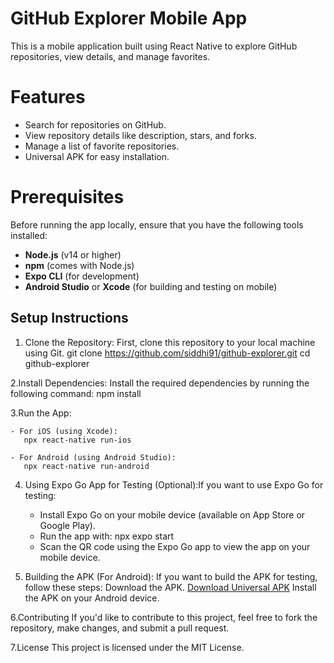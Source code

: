 # GitHub Explorer Mobile App

This is a mobile application built using React Native to explore GitHub repositories, view details, and manage favorites.

# Features

- Search for repositories on GitHub.
- View repository details like description, stars, and forks.
- Manage a list of favorite repositories.
- Universal APK for easy installation.

# Prerequisites

Before running the app locally, ensure that you have the following tools installed:

- **Node.js** (v14 or higher)
- **npm** (comes with Node.js)
- **Expo CLI** (for development)
- **Android Studio** or **Xcode** (for building and testing on mobile)

## Setup Instructions

1. Clone the Repository:
   First, clone this repository to your local machine using Git.
   git clone https://github.com/siddhi91/github-explorer.git
   cd github-explorer
   
2.Install Dependencies: Install the required dependencies by running the following command:
      npm install
    
3.Run the App:
      
    - For iOS (using Xcode):
       npx react-native run-ios
         
    - For Android (using Android Studio):
       npx react-native run-android
        
 4. Using Expo Go App for Testing (Optional):If you want to use Expo Go for testing:
       - Install Expo Go on your mobile device (available on App Store or Google Play).
       - Run the app with:
          npx expo start
       - Scan the QR code using the Expo Go app to view the app on your mobile device.
    
5. Building the APK (For Android):
   If you want to build the APK for testing, follow these steps:
    Download the APK.
     [Download Universal APK](https://github.com/siddhi91/apk_files/raw/main/universal.apk)
    Install the APK on your Android device.

6.Contributing
   If you'd like to contribute to this project, feel free to fork the repository, make changes, and submit a pull request.

7.License
   This project is licensed under the MIT License.
